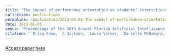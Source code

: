 ```yaml
---
title: "The impact of performance orientation on students’ interactions and achievements in an ITS"
collection: publications
permalink: /publication/2013-01-01-The-impact-of-performance-orientation-on-students-interactions-and-achievements-in-an-ITS
date: 2013-01-01
venue: 'Proceedings of the 26th Annual Florida Artificial Intelligence Research Society (FLAIRS) Conference'
citation: ' Erica Snow,  G Jackson,  Laura Varner,  Danielle McNamara, &quot;The impact of performance orientation on students’ interactions and achievements in an ITS.&quot; Proceedings of the 26th Annual Florida Artificial Intelligence Research Society (FLAIRS) Conference, 2013.'
---
```

[Access paper here](snow_impact_2013.pdf)
